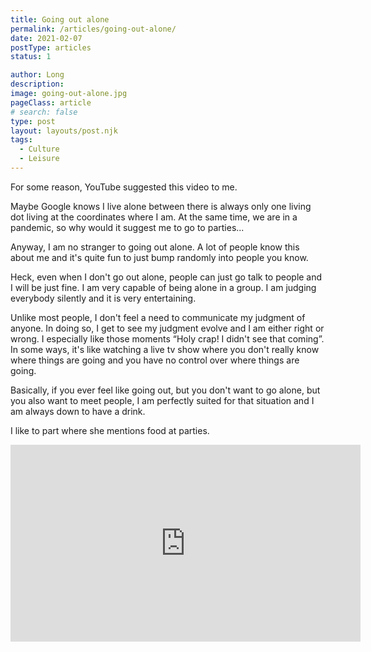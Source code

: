 ```yaml
---
title: Going out alone
permalink: /articles/going-out-alone/
date: 2021-02-07
postType: articles
status: 1

author: Long
description:
image: going-out-alone.jpg
pageClass: article
# search: false
type: post
layout: layouts/post.njk
tags:
  - Culture
  - Leisure
---
```


For some reason, YouTube suggested this video to me.

Maybe Google knows I live alone between there is always only one living dot living at the coordinates where I am. At the same time, we are in a pandemic, so why would it suggest me to go to parties...

Anyway, I am no stranger to going out alone. A lot of people know this about me and it's quite fun to just bump randomly into people you know.

Heck, even when I don't go out alone, people can just go talk to people and I will be just fine. I am very capable of being alone in a group. I am judging everybody silently and it is very entertaining.

Unlike most people, I don't feel a need to communicate my judgment of anyone. In doing so, I get to see my judgment evolve and I am either right or wrong. I especially like those moments “Holy crap! I didn't see that coming”. In some ways, it's like watching a live tv show where you don't really know where things are going and you have no control over where things are going.

Basically, if you ever feel like going out, but you don't want to go alone, but you also want to meet people, I am perfectly suited for that situation and I am always down to have a drink.

I like to part where she mentions food at parties.

<div class="video-wrapper">
  <iframe width="560" height="315" src="https://www.youtube.com/embed/8kFf745Yqrw" frameborder="0" allow="accelerometer; autoplay; clipboard-write; encrypted-media; gyroscope; picture-in-picture" allowfullscreen></iframe>
</div>
